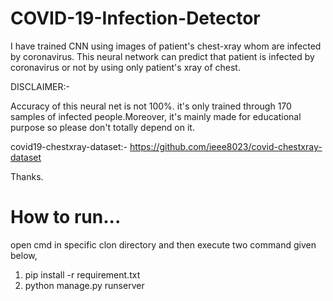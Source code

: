 # COVID-19-Infection-Detector

I have trained CNN using images of patient's chest-xray whom are infected by coronavirus. This neural network can predict that patient is infected by coronavirus or not by using only patient's xray of chest.

DISCLAIMER:-

Accuracy of this neural net is not 100%. it's only trained through 170 samples of infected people.Moreover, it's mainly made for educational purpose so please don't totally depend on it.

covid19-chestxray-dataset:-
https://github.com/ieee8023/covid-chestxray-dataset

Thanks.

# How to run...

open cmd in specific clon directory and then execute two command given below,

1) pip install -r requirement.txt
2) python manage.py runserver

